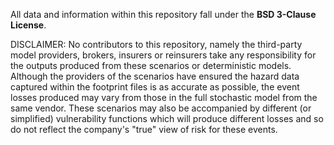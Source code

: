 All data and information within this repository fall under the **BSD 3-Clause License**.

DISCLAIMER: No contributors to this repository, namely the third-party model providers, brokers, insurers or reinsurers take any
responsibility for the outputs produced from these scenarios or deterministic models. Although the providers of the scenarios have
ensured the hazard data captured within the footprint files is as accurate as possible, the event losses produced may vary from those
in the full stochastic model from the same vendor. These scenarios may also be accompanied by different (or simplified) vulnerability
functions which will produce different losses and so do not reflect the company's "true" view of risk for these events.
